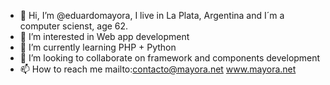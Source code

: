 - 👋 Hi, I’m @eduardomayora, I live in La Plata, Argentina and I´m a computer scienst, age 62.
- 👀 I’m interested in Web app development
- 🌱 I’m currently learning PHP + Python
- 💞️ I’m looking to collaborate on framework and components development
- 📫 How to reach me mailto:contacto@mayora.net www.mayora.net

<!---
eduardomayora/eduardomayora is a ✨ special ✨ repository because its `README.md` (this file) appears on your GitHub profile.
You can click the Preview link to take a look at your changes.
--->
